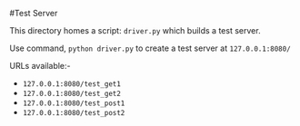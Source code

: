 #Test Server

This directory homes a script: `driver.py` which builds a test server.

Use command, `python driver.py` to create a test server at `127.0.0.1:8080/`

URLs available:-
- `127.0.0.1:8080/test_get1`
- `127.0.0.1:8080/test_get2`
- `127.0.0.1:8080/test_post1`
- `127.0.0.1:8080/test_post2`
